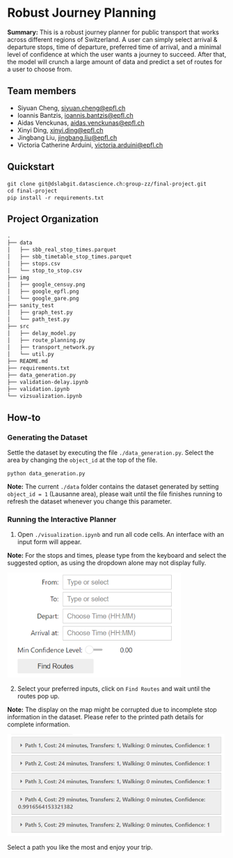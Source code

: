 # Robust Journey Planning
**Summary:** This is a robust journey planner for public transport that works across different regions of Switzerland. A user can simply select arrival & departure stops, time of departure, preferred time of arrival, and a minimal level of confidence at which the user wants a journey to succeed. After that, the model will crunch a large amount of data and predict a set of routes for a user to choose from.

## Team members

- Siyuan Cheng, siyuan.cheng@epfl.ch
- Ioannis Bantzis, ioannis.bantzis@epfl.ch
- Aidas Venckunas, aidas.venckunas@epfl.ch
- Xinyi Ding, xinyi.ding@epfl.ch
- Jingbang Liu, jingbang.liu@epfl.ch
- Victoria Catherine Arduini, victoria.arduini@epfl.ch

## Quickstart
```shell
git clone git@dslabgit.datascience.ch:group-zz/final-project.git
cd final-project
pip install -r requirements.txt
```
## Project Organization

```shell
.
├── data
│   ├── sbb_real_stop_times.parquet
│   ├── sbb_timetable_stop_times.parquet
│   ├── stops.csv
│   └── stop_to_stop.csv
├── img
│   ├── google_censuy.png
│   ├── google_epfl.png
│   └── google_gare.png
├── sanity_test
│   ├── graph_test.py
│   └── path_test.py
├── src
│   ├── delay_model.py
│   ├── route_planning.py
│   ├── transport_network.py
│   └── util.py
├── README.md
├── requirements.txt
├── data_generation.py
├── validation-delay.ipynb
├── validation.ipynb
└── vizsualization.ipynb

```

## How-to
### Generating the Dataset
Settle the dataset by executing the file `./data_generation.py`. Select the area by changing the `object_id` at the top of the file.
```shell
python data_generation.py
```
**Note:** The current `./data` folder contains the dataset generated by setting `object_id = 1` (Lausanne area), please wait until the file finishes running to refresh the dataset whenever you change this parameter.

### Running the Interactive Planner
1. Open `./visualization.ipynb` and run all code cells. An interface with an input form will appear.

**Note:** For the stops and times, please type from the keyboard and select the suggested option, as using the dropdown alone may not display fully.

<img src="./img/input_form.png" alt="input form" width="400">


2. Select your preferred inputs, click on `Find Routes` and wait until the routes pop up.

**Note:** The display on the map might be corrupted due to incomplete stop information in the dataset. Please refer to the printed path details for complete information.

<img src="./img/paths.png" alt="input form" width="500">

Select a path you like the most and enjoy your trip.

<!-- ## Implementation details

### Datasets


### Methods
<!-- TODO --> 

